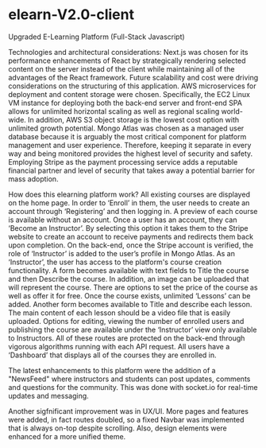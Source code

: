 # elearn-V2.0-client
Upgraded E-Learning Platform (Full-Stack Javascript)

Technologies and architectural considerations: Next.js was chosen for its performance enhancements of React by strategically rendering selected content on the server instead of the client while maintaining all of the advantages of the React framework. Future scalability and cost were driving considerations on the structuring of this application. AWS microservices for deployment and content storage were chosen. Specifically, the EC2 Linux VM instance for deploying both the back-end server and front-end SPA allows for unlimited horizontal scaling as well as regional scaling world-wide. In addition, AWS S3 object storage is the lowest cost option with unlimited growth potential. Mongo Atlas was chosen as a managed user database because it is arguably the most critical component for platform management and user experience. Therefore, keeping it separate in every way and being monitored provides the highest level of security and safety. Employing Stripe as the payment processing service adds a reputable financial partner and level of security that takes away a potential barrier for mass adoption.

How does this elearning platform work? All existing courses are displayed on the home page. In order to ‘Enroll’ in them, the user needs to create an account through ‘Registering’ and then logging in. A preview of each course is available without an account. Once a user has an account, they can ‘Become an Instructor’. By selecting this option it takes them to the Stripe website to create an account to receive payments and redirects them back upon completion. On the back-end, once the Stripe account is verified, the role of ‘Instructor’ is added to the user’s profile in Mongo Atlas. As an ‘Instructor’, the user has access to the platform's course creation functionality. A form becomes available with text fields to Title the course and then Describe the course. In addition, an image can be uploaded that will represent the course. There are options to set the price of the course as well as offer it for free. Once the course exists, unlimited ‘Lessons’ can be added. Another form becomes available to Title and describe each lesson. The main content of each lesson should be a video file that is easily uploaded. Options for editing, viewing the number of enrolled users and publishing the course are available under the ‘Instructor’ view only available to Instructors. All of these routes are protected on the back-end through vigorous algorithms running with each API request. All users have a ‘Dashboard’ that displays all of the courses they are enrolled in.

The latest enhancements to this platform were the addition of a "NewsFeed" where instructors and students can post updates, comments and questions for the community. This was done with socket.io for real-time updates and messaging.

Another sigfnificant improvement was in UX/UI. More pages and features were added, in fact routes doubled, so a fixed Navbar was implemented that is always on-top despite scrolling. Also, design elements were enhanced for a more unified theme.
